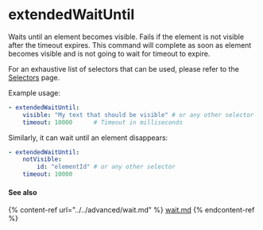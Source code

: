 # extendedWaitUntil

Waits until an element becomes visible. Fails if the element is not visible after the timeout expires. This command will complete as soon as element becomes visible and is not going to wait for timeout to expire.&#x20;

For an exhaustive list of selectors that can be used, please refer to the [Selectors](../selectors.md) page.

Example usage:

```yaml
- extendedWaitUntil:
    visible: "My text that should be visible" # or any other selector
    timeout: 10000      # Timeout in milliseconds
```

Similarly, it can wait until an element disappears:

```yaml
- extendedWaitUntil:
    notVisible: 
        id: "elementId" # or any other selector
    timeout: 10000
```

#### See also

{% content-ref url="../../advanced/wait.md" %}
[wait.md](../../advanced/wait.md)
{% endcontent-ref %}
